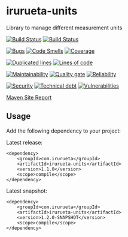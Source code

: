 # irurueta-units
Library to manage different measurement units

[![Build Status](https://github.com/albertoirurueta/irurueta-units/actions/workflows/master.yml/badge.svg)](https://github.com/albertoirurueta/irurueta-units/actions)
[![Build Status](https://github.com/albertoirurueta/irurueta-units/actions/workflows/develop.yml/badge.svg)](https://github.com/albertoirurueta/irurueta-units/actions)

[![Bugs](https://sonarcloud.io/api/project_badges/measure?project=albertoirurueta_irurueta-units&metric=bugs)](https://sonarcloud.io/dashboard?id=albertoirurueta_irurueta-units)
[![Code Smells](https://sonarcloud.io/api/project_badges/measure?project=albertoirurueta_irurueta-units&metric=code_smells)](https://sonarcloud.io/dashboard?id=albertoirurueta_irurueta-units)
[![Coverage](https://sonarcloud.io/api/project_badges/measure?project=albertoirurueta_irurueta-units&metric=coverage)](https://sonarcloud.io/dashboard?id=albertoirurueta_irurueta-units)

[![Duplicated lines](https://sonarcloud.io/api/project_badges/measure?project=albertoirurueta_irurueta-units&metric=duplicated_lines_density)](https://sonarcloud.io/dashboard?id=albertoirurueta_irurueta-units)
[![Lines of code](https://sonarcloud.io/api/project_badges/measure?project=albertoirurueta_irurueta-units&metric=ncloc)](https://sonarcloud.io/dashboard?id=albertoirurueta_irurueta-units)

[![Maintainability](https://sonarcloud.io/api/project_badges/measure?project=albertoirurueta_irurueta-units&metric=sqale_rating)](https://sonarcloud.io/dashboard?id=albertoirurueta_irurueta-units)
[![Quality gate](https://sonarcloud.io/api/project_badges/measure?project=albertoirurueta_irurueta-units&metric=alert_status)](https://sonarcloud.io/dashboard?id=albertoirurueta_irurueta-units)
[![Reliability](https://sonarcloud.io/api/project_badges/measure?project=albertoirurueta_irurueta-units&metric=reliability_rating)](https://sonarcloud.io/dashboard?id=albertoirurueta_irurueta-units)

[![Security](https://sonarcloud.io/api/project_badges/measure?project=albertoirurueta_irurueta-units&metric=security_rating)](https://sonarcloud.io/dashboard?id=albertoirurueta_irurueta-units)
[![Technical debt](https://sonarcloud.io/api/project_badges/measure?project=albertoirurueta_irurueta-units&metric=sqale_index)](https://sonarcloud.io/dashboard?id=albertoirurueta_irurueta-units)
[![Vulnerabilities](https://sonarcloud.io/api/project_badges/measure?project=albertoirurueta_irurueta-units&metric=vulnerabilities)](https://sonarcloud.io/dashboard?id=albertoirurueta_irurueta-units)

[Maven Site Report](http://albertoirurueta.github.io/irurueta-units)

## Usage

Add the following dependency to your project:

Latest release:
```
<dependency>
    <groupId>com.irurueta</groupId>
    <artifactId>irurueta-units</artifactId>
    <version>1.1.0</version>
    <scope>compile</scope>
</dependency>
```

Latest snapshot:
```
<dependency>
    <groupId>com.irurueta</groupId>
    <artifactId>irurueta-units</artifactId>
    <version>1.2.0-SNAPSHOT</version>
    <scope>compile</scope>
</dependency>
```
